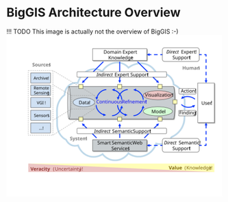 # BigGIS Architecture Overview

!!! TODO
    This image is actually not the overview of BigGIS :-)
    ![BigGIS Architecture](BigGIS_Overview/biggis-vision.svg)
